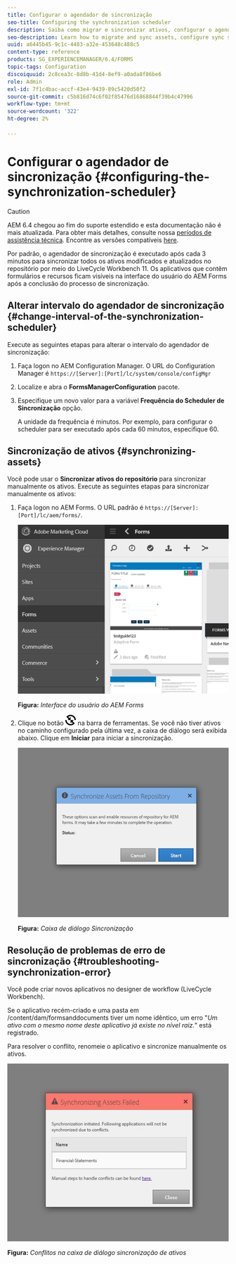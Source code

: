 ```yaml
---
title: Configurar o agendador de sincronização
seo-title: Configuring the synchronization scheduler
description: Saiba como migrar e sincronizar ativos, configurar o agendador de sincronização e usar pastas para organizar ativos.
seo-description: Learn how to migrate and sync assets, configure sync scheduler, and use folders to arrange assets.
uuid: a6445b45-9c1c-4483-a32e-453648c488c5
content-type: reference
products: SG_EXPERIENCEMANAGER/6.4/FORMS
topic-tags: Configuration
discoiquuid: 2c8cea3c-8d8b-41d4-8ef9-a0ada8f86be6
role: Admin
exl-id: 7f1c4bac-accf-43e4-9439-89c5420d50f2
source-git-commit: c5b816d74c6f02f85476d16868844f39b4c47996
workflow-type: tm+mt
source-wordcount: '322'
ht-degree: 2%

---
```


# Configurar o agendador de sincronização {#configuring-the-synchronization-scheduler}

>[!CAUTION]
>
>AEM 6.4 chegou ao fim do suporte estendido e esta documentação não é mais atualizada. Para obter mais detalhes, consulte nossa [períodos de assistência técnica](https://helpx.adobe.com/br/support/programs/eol-matrix.html). Encontre as versões compatíveis [here](https://experienceleague.adobe.com/docs/).

Por padrão, o agendador de sincronização é executado após cada 3 minutos para sincronizar todos os ativos modificados e atualizados no repositório por meio do LiveCycle Workbench 11. Os aplicativos que contêm formulários e recursos ficam visíveis na interface do usuário do AEM Forms após a conclusão do processo de sincronização.

## Alterar intervalo do agendador de sincronização {#change-interval-of-the-synchronization-scheduler}

Execute as seguintes etapas para alterar o intervalo do agendador de sincronização:

1. Faça logon no AEM Configuration Manager. O URL do Configuration Manager é `https://[Server]:[Port]/lc/system/console/configMgr`

1. Localize e abra o **FormsManagerConfiguration** pacote.

1. Especifique um novo valor para a variável **Frequência do Scheduler de Sincronização** opção.

   A unidade da frequência é minutos. Por exemplo, para configurar o scheduler para ser executado após cada 60 minutos, especifique 60.

## Sincronização de ativos {#synchronizing-assets}

Você pode usar o **Sincronizar ativos do repositório** para sincronizar manualmente os ativos. Execute as seguintes etapas para sincronizar manualmente os ativos:

1. Faça logon no AEM Forms. O URL padrão é `https://[Server]:[Port]/lc/aem/forms/`.

   ![Interface do usuário do AEM Forms](assets/aem_forms_ui.png)

   **Figura:** *Interface do usuário do AEM Forms*

1. Clique no botão ![aem6forms_sync](assets/aem6forms_sync.png) na barra de ferramentas. Se você não tiver ativos no caminho configurado pela última vez, a caixa de diálogo será exibida abaixo. Clique em **Iniciar** para iniciar a sincronização.

   ![Caixa de diálogo Sincronização](assets/migrate-and-syncronize.png)

   **Figura:** *Caixa de diálogo Sincronização*

## Resolução de problemas de erro de sincronização {#troubleshooting-synchronization-error}

Você pode criar novos aplicativos no designer de workflow (LiveCycle Workbench).

Se o aplicativo recém-criado e uma pasta em /content/dam/formsanddocuments tiver um nome idêntico, um erro &quot;*Um ativo com o mesmo nome deste aplicativo já existe no nível raiz.*&quot; está registrado.

Para resolver o conflito, renomeie o aplicativo e sincronize manualmente os ativos.

![Conflitos na caixa de diálogo sincronização de ativos](assets/sync-conflict.png)

**Figura:** *Conflitos na caixa de diálogo sincronização de ativos*

